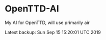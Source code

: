 # OpenTTD-AI
My AI for OpenTTD, will use primarily air

Latest backup: Sun Sep 15 15:20:01 UTC 2019
